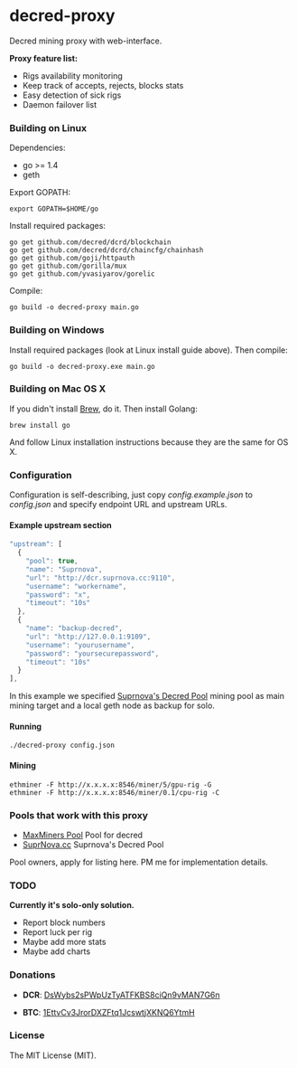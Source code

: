 # decred-proxy

Decred mining proxy with web-interface.

**Proxy feature list:**

* Rigs availability monitoring
* Keep track of accepts, rejects, blocks stats
* Easy detection of sick rigs
* Daemon failover list

<!---
![Demo](https://raw.githubusercontent.com/bitbandi/decred-proxy/master/proxy.png)
--->

### Building on Linux

Dependencies:

  * go >= 1.4
  * geth

Export GOPATH:

    export GOPATH=$HOME/go

Install required packages:

    go get github.com/decred/dcrd/blockchain
    go get github.com/decred/dcrd/chaincfg/chainhash
    go get github.com/goji/httpauth
    go get github.com/gorilla/mux
    go get github.com/yvasiyarov/gorelic

Compile:

    go build -o decred-proxy main.go

### Building on Windows

Install required packages (look at Linux install guide above). Then compile:

    go build -o decred-proxy.exe main.go

### Building on Mac OS X

If you didn't install [Brew](http://brew.sh/), do it. Then install Golang:

    brew install go

And follow Linux installation instructions because they are the same for OS X.

### Configuration

Configuration is self-describing, just copy *config.example.json* to *config.json* and specify endpoint URL and upstream URLs.

#### Example upstream section

```javascript
"upstream": [
  {
    "pool": true,
    "name": "Suprnova",
    "url": "http://dcr.suprnova.cc:9110",
    "username": "workername",
    "password": "x",
    "timeout": "10s"
  },
  {
    "name": "backup-decred",
    "url": "http://127.0.0.1:9109",
    "username": "yourusername",
    "password": "yoursecurepassword",
    "timeout": "10s"
  }
],
```

In this example we specified [Suprnova's Decred Pool](https://dcr.suprnova.cc/) mining pool as main mining target and a local geth node as backup for solo.

#### Running

    ./decred-proxy config.json

#### Mining

    ethminer -F http://x.x.x.x:8546/miner/5/gpu-rig -G
    ethminer -F http://x.x.x.x:8546/miner/0.1/cpu-rig -C

### Pools that work with this proxy

* [MaxMiners Pool](https://dcr.maxminers.net) Pool for decred
* [SuprNova.cc](https://dcr.suprnova.cc) Suprnova's Decred Pool

Pool owners, apply for listing here. PM me for implementation details.

### TODO

**Currently it's solo-only solution.**

* Report block numbers
* Report luck per rig
* Maybe add more stats
* Maybe add charts

### Donations

* **DCR**: [DsWybs2sPWpUzTyATFKBS8ciQn9vMAN7G6n](https://mainnet.decred.org/address/DsWybs2sPWpUzTyATFKBS8ciQn9vMAN7G6n)

* **BTC**: [1EttvCv3JrorDXZFtq1JcswtjXKNQ6YtmH](https://blockchain.info/address/1EttvCv3JrorDXZFtq1JcswtjXKNQ6YtmH)

### License

The MIT License (MIT).
